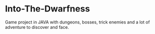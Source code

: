 # Into-The-Dwarfness
Game project in JAVA with dungeons, bosses, trick enemies and a lot of adventure to discover and face.
